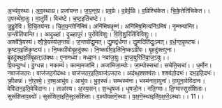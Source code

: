 

  
अ॒भ्य॑व॒स्थाः। अ॒व॒स्थाःप्र। प्रजा॑यन्त। ज॒य॒न्त॒प्र। प्रव॒व्रेः। व॒व्रेर्व॒व्रिः। व॒व्रिश्चि॑केत। चि॒के॒तेति॑चिकेत।। उ॒पस्थे॑मा॒तुः। मा॒तुर्वि। विच॑ष्टे। च॒ष्ट॒इति॑चष्टे।।  
जु॒हु॒रेवि। वि॒चि॒तय॑न्तः। चि॒त॒य॒न्तोनि॑मिषं। अनि॑मिषन्नृ॒म्णं। अनि॑मिष॒मित्यनि॑ऽमिषं। नृ॒म्णम्पा॑न्ति। पा॒न्तीति॑पान्ति।। आदृ॒ळ्हां। दृ॒ळ्हापुरं॑। पुरं॑विविशुः। वि॒वि॒शु॒रिति॑विविशुः।।  
आश्वै॑त्रे॒यस्य॑। श्वै॒त्रे॒यस्य॑ज॒न्तवः॑। ज॒न्तवो॑द्यु॒मत्। द्यु॒मद्व॑र्धन्त। द्यु॒मदिति॑द्यु॒ऽमत्। व॒र्ध॒न्त॒कृ॒ष्टयः॑। कृ॒ष्टय॒इति॑कृ॒ष्टयः॑।। नि॒ष्कग्री॑वोबृ॒हदु॑क्थः। नि॒ष्कग्री॑व॒इति॑नि॒ष्कऽग्री॑वः। बृ॒हदु॑क्तए॒ना। बृ॒हदु॑क्थ॒इति॑बृ॒हत्ऽउ॑क्थः। ए॒नामध्वा॑। मध्वा॒न। नवा॑ज॒युः। वा॒ज॒युरिति॑वा॒ज॒ऽयुः।।  
प्रि॒यन्दु॒ग्धं। दु॒ग्धन्न। नकाम्यं॑। काम्य॒मजा॑मि। अजा॑मिजा॒म्योः। जा॒म्योस्सचा॑। सचेति॒सचा॑।। ध॒र्मोन। नवाज॑जठरः। वाज॑जठ॒रोद॑ब्धः। वाज॑जठर॒इति॒वाज॑ऽजठरः। अद॑ब्ध॒श्शश्व॑तः। शश्व॑तो॒दभः॑। दभ॒इति॒दभः॑।  
क्री॒ळन्नः॑। नो॒र॒श्मे॒। र॒श्म॒आभु॑वः। आभु॑वः। भु॒व॒स्सं। सम्भस्म॑ना। भस्म॑नावा॒युना॑। वा॒युना॒वेवि॑दानः। वेवि॑दान॒इति॒वेवि॑दानः।। ताअ॑स्य। अ॒स्य॒सन्। स॒न्धृ॒षजः॑। धृ॒षजो॒न। नति॒ग्माः। ति॒ग्मास्सुसं॑शिताः। सुसं॑शिताव॒क्ष्योः॑। सुसं॑शिता॒इति॒सुऽसं॑शिताः। व॒क्ष्यो॑वक्षणॆ॒स्थाः। व॒क्ष॒णॆ॒स्थाइति॑व॒क्ष॒णॆ॒ऽस्थाः।। 11।।  
